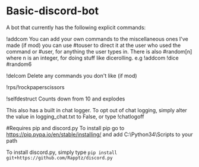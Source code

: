 # Basic-discord-bot
A bot that currently has the following explicit commands:

!addcom You can add your own commands to the miscellaneous ones I've made (if mod) you can use #touser to direct it at the user who used the command or #user, for anything the user types in. There is also #random[n] where n is an integer, for doing stuff like dicerolling. e.g !addcom !dice #random6

!delcom Delete any commands you don't like (if mod)

!rps/!rockpaperscissors

!selfdestruct Counts down from 10 and explodes 

This also has a built in chat logger. To opt out of chat logging, simply alter the value in logging_chat.txt to False, or type !chatlogoff

#Requires pip and discord.py
To install pip go to https://pip.pypa.io/en/stable/installing/ and add C:\Python34\Scripts to your path

To install discord.py, simply type ``pip install git+https://github.com/Rapptz/discord.py``
